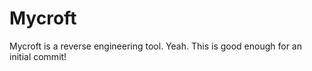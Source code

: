 # Mycroft
Mycroft is a reverse engineering tool.  Yeah.  This is good enough for an
initial commit!
